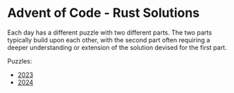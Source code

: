 # Advent of Code - Rust Solutions

Each day has a different puzzle with two different parts. 
The two parts typically build upon each other, with the second part often 
requiring a deeper understanding or extension of the solution devised for the first part. 

Puzzles: 
- [2023](https://adventofcode.com/2023)
- [2024](https://adventofcode.com/2024)
